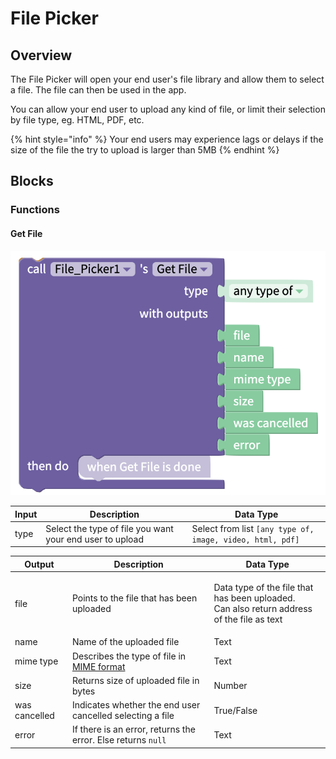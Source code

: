 # File Picker

## Overview

The File Picker will open your end user's file library and allow them to select a file. The file can then be used in the app.

You can allow your end user to upload any kind of file, or limit their selection by file type, eg. HTML, PDF, etc.

{% hint style="info" %}
Your end users may experience lags or delays if the size of the file the try to upload is larger than 5MB
{% endhint %}

## Blocks

### Functions

#### Get File

![](.gitbook/assets/fp.png)

| Input | Description                                              | Data Type                                                  |
| ----- | -------------------------------------------------------- | ---------------------------------------------------------- |
| type  | Select the type of file you want your end user to upload | Select from list `[any type of, image, video, html, pdf]`  |

| Output        | Description                                                                                                                 | Data Type                                                                                           |
| ------------- | --------------------------------------------------------------------------------------------------------------------------- | --------------------------------------------------------------------------------------------------- |
| file          | Points to the file that has been uploaded                                                                                   | <p>Data type of the file that has been uploaded.<br>Can also return address of the file as text</p> |
| name          | Name of the uploaded file                                                                                                   | Text                                                                                                |
| mime type     | Describes the type of file in [MIME format](https://developer.mozilla.org/en-US/docs/Web/HTTP/Basics\_of\_HTTP/MIME\_types) | Text                                                                                                |
| size          | Returns size of uploaded file in bytes                                                                                      | Number                                                                                              |
| was cancelled | Indicates whether the end user cancelled selecting a file                                                                   | True/False                                                                                          |
| error         | If there is an error, returns the error. Else returns `null`                                                                | Text                                                                                                |
